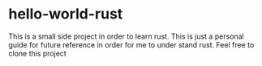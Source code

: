 # hello-world-rust
This is a small side project in order to learn rust. This is just a personal guide for future reference in order for me to under stand rust. Feel free to clone this project